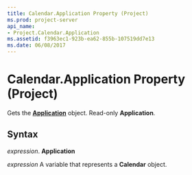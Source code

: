 ```yaml
---
title: Calendar.Application Property (Project)
ms.prod: project-server
api_name:
- Project.Calendar.Application
ms.assetid: f3963ec1-923b-ea62-855b-107519dd7e13
ms.date: 06/08/2017
---
```



# Calendar.Application Property (Project)

Gets the **[Application](application-object-project.md)** object. Read-only **Application**.


## Syntax

 _expression_. **Application**

 _expression_ A variable that represents a **Calendar** object.


